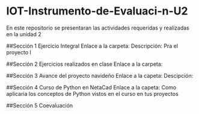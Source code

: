 # IOT-Instrumento-de-Evaluaci-n-U2
En este repositorio se presentaran las actividades requeridas y realizadas en la unidad 2

##Sección 1 Ejercicio Integral
Enlace a la carpeta:
Descripción: Pra el proyecto I


##Sección 2 Ejercicios realizados en clase
Enlace a la carpeta:


##Sección 3 Avance del proyecto navideño
Enlace a la capeta:
Descipción:

##Sección 4 Curso de Python en NetaCad
Enlace a la capeta:
Como aplicaria  los conceptos de Python vistos en el curso en tus proyectos


##Sección 5 Coevaluación

